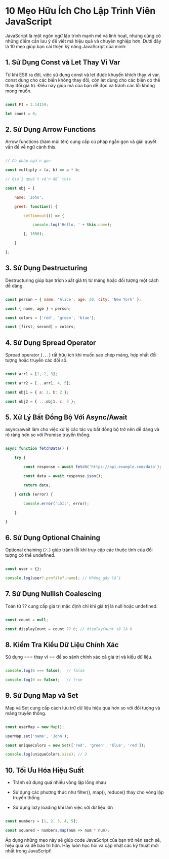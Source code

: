 # 10 Mẹo Hữu Ích Cho Lập Trình Viên JavaScript

JavaScript là một ngôn ngữ lập trình mạnh mẽ và linh hoạt, nhưng cũng có những điểm cần lưu ý để viết mã hiệu quả và chuyên nghiệp hơn. Dưới đây là 10 mẹo giúp bạn cải thiện kỹ năng JavaScript của mình:

## 1. Sử Dụng Const và Let Thay Vì Var

Từ khi ES6 ra đời, việc sử dụng const và let được khuyến khích thay vì var. const dùng cho các biến không thay đổi, còn let dùng cho các biến có thể thay đổi giá trị. Điều này giúp mã của bạn dễ đọc và tránh các lỗi không mong muốn.

```javascript

const PI = 3.14159;

let count = 0;

```

## 2. Sử Dụng Arrow Functions

Arrow functions (hàm mũi tên) cung cấp cú pháp ngắn gọn và giải quyết vấn đề về ngữ cảnh this.

```javascript

// Cú pháp ngắn gọn

const multiply = (a, b) => a * b;

// Giải quyết vấn đề this

const obj = {

    name: 'John',

    greet: function() {

        setTimeout(() => {

            console.log('Hello, ' + this.name);

        }, 1000);

    }

};

```

## 3. Sử Dụng Destructuring

Destructuring giúp bạn trích xuất giá trị từ mảng hoặc đối tượng một cách dễ dàng.

```javascript

const person = { name: 'Alice', age: 30, city: 'New York' };

const { name, age } = person;

const colors = ['red', 'green', 'blue'];

const [first, second] = colors;

```

## 4. Sử Dụng Spread Operator

Spread operator (`...`) rất hữu ích khi muốn sao chép mảng, hợp nhất đối tượng hoặc truyền các đối số.

```javascript

const arr1 = [1, 2, 3];

const arr2 = [...arr1, 4, 5];

const obj1 = { a: 1, b: 2 };

const obj2 = { ...obj1, c: 3 };

```

## 5. Xử Lý Bất Đồng Bộ Với Async/Await

async/await làm cho việc xử lý các tác vụ bất đồng bộ trở nên dễ dàng và rõ ràng hơn so với Promise truyền thống.

```javascript

async function fetchData() {

    try {

        const response = await fetch('https://api.example.com/data');

        const data = await response.json();

        return data;

    } catch (error) {

        console.error('Lỗi:', error);

    }

}

```

## 6. Sử Dụng Optional Chaining

Optional chaining (`?.`) giúp tránh lỗi khi truy cập các thuộc tính của đối tượng có thể undefined.

```javascript

const user = {};

console.log(user?.profile?.name); // Không gây lỗi

```

## 7. Sử Dụng Nullish Coalescing

Toán tử ?? cung cấp giá trị mặc định chỉ khi giá trị là null hoặc undefined.

```javascript

const count = null;

const displayCount = count ?? 0; // displayCount sẽ là 0

```

## 8. Kiểm Tra Kiểu Dữ Liệu Chính Xác

Sử dụng === thay vì == để so sánh chính xác cả giá trị và kiểu dữ liệu.

```javascript

console.log(0 === false);  // false

console.log(0 == false);   // true

```

## 9. Sử Dụng Map và Set

Map và Set cung cấp cách lưu trữ dữ liệu hiệu quả hơn so với đối tượng và mảng truyền thống.

```javascript

const userMap = new Map();

userMap.set('name', 'John');

const uniqueColors = new Set(['red', 'green', 'blue', 'red']);

console.log(uniqueColors.size); // 3

```

## 10. Tối Ưu Hóa Hiệu Suất

- Tránh sử dụng quá nhiều vòng lặp lồng nhau

- Sử dụng các phương thức như filter(), map(), reduce() thay cho vòng lặp truyền thống

- Sử dụng lazy loading khi làm việc với dữ liệu lớn

```javascript

const numbers = [1, 2, 3, 4, 5];

const squared = numbers.map(num => num * num);

```

Áp dụng những mẹo này sẽ giúp code JavaScript của bạn trở nên sạch sẽ, hiệu quả và dễ bảo trì hơn. Hãy luôn học hỏi và cập nhật các kỹ thuật mới nhất trong JavaScript!

